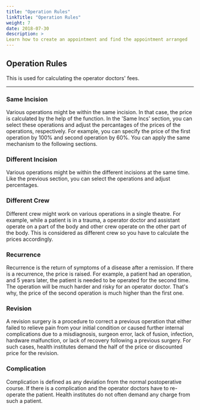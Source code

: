 ```yaml
---
title: "Operation Rules"
linkTitle: "Operation Rules"
weight: 7
date: 2018-07-30
description: >
Learn how to create an appointment and find the appointment arranged
---
```


## Operation Rules

This is used for calculating the operator doctors' fees.

---

### Same Incision



Various operations might be within the same incision. In that case, the price is calculated by the help of the function. In the 'Same Incs' section, you can select these operations and adjust the percantages of the prices of the operations, respectively. For example, you can specify the price of the first operation by 100% and second operation by 60%. You can apply the same mechanism to the following sections.

### Different Incision

Various operations might be within the different incisions at the same time. Like the previous section, you can select the operations and adjust percentages.

### Different Crew

Different crew might work on various operations in a single theatre. For example, while a patient is in a trauma, a operator doctor and assistant operate on a part of the body and other crew operate on the other part of the body. This is considered as different crew so you have to calculate the prices accordingly.

### Recurrence

Recurrence is the return of symptoms of a disease after a remission. If there is a recurrence, the price is raised. For example, a patient had an operation, and 5 years later, the patient is needed to be operated for the second time. The operation will be much harder and risky for an operator doctor. That's why, the price of the second operation is much higher than the first one.

### Revision

A revision surgery is a procedure to correct a previous operation that either failed to relieve pain from your initial condition or caused further internal complications due to a misdiagnosis, surgeon error, lack of fusion, infection, hardware malfunction, or lack of recovery following a previous surgery. For such cases, health institutes demand the half of the price or discounted price for the revision.

### Complication

Complication is defined as any deviation from the normal postoperative course. If there is a complication and the operator doctors have to re-operate the patient. Health institutes do not often demand any charge from such a patient.







